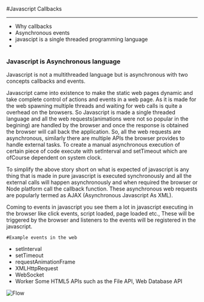 

#Javascript Callbacks
***



* Why callbacks
* Asynchronous events
* javascipt is a single threaded programming language
* 

### Javascript is Asynchronous language

Javascript is not a multithreaded language but is asynchronous with two concepts callbacks and events. 

Javascript came into existence to make the static web pages dynamic and take complete control of actions and events in a web page. As it is made for the web spawning multiple threads and waiting for web calls is quite a overhead on the browsers. So Javascript is made a single threaded language and all the web requests(animations were not so popular in the begining) are handled by the browser and once the response is obtained the browser will call back the application. So, all the web requests are asynchronous, similarly there are multiple APIs the browser provides to handle external tasks. To create a manual asynchronous execution of certain piece of code execute with setInterval and setTimeout which are ofCourse dependent on system clock. 

To simplify the above story short on what is expected of javascript is any thing that is made in pure javascript is executed synchronously and all the external calls will happen asynchronously and when required the browser or Node platform call the callback function. These asynchronous web requests are popularly termed as AJAX (Asynchronous Javascript As XML). 

Coming to events in javascript you see them a lot in javascript executing in the browser like click events, script loaded, page loaded etc., These will be triggered by the browser and listeners to the events will be registered in the javascript.

	#Example events in the web
	
	


 * setInterval
 * setTimeout
 * requestAnimationFrame
 * XMLHttpRequest
 * WebSocket
 * Worker
Some HTML5 APIs such as the File API, Web Database API

![Flow][1]

[1]:http://www.noplug.in/images/browser_thread_border.png
